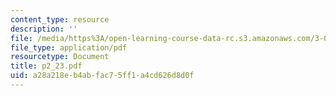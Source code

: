 ```yaml
---
content_type: resource
description: ''
file: /media/https%3A/open-learning-course-data-rc.s3.amazonaws.com/3-064-polymer-engineering-fall-2003/a28a218eb4abfac75ff1a4cd626d8d0f_p2_23.pdf
file_type: application/pdf
resourcetype: Document
title: p2_23.pdf
uid: a28a218e-b4ab-fac7-5ff1-a4cd626d8d0f
---
```

